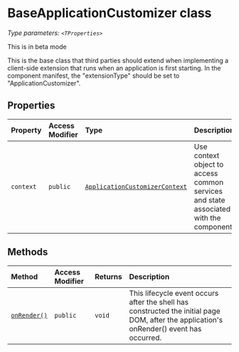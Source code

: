 # BaseApplicationCustomizer <TProperties> class



_Type parameters: `<TProperties>`_

This is in beta mode

This is the base class that third parties should extend when implementing a client-side extension that runs when an application is first starting. In the component manifest, the "extensionType" should be set to "ApplicationCustomizer".



## Properties

| Property	   | Access Modifier | Type	| Description|
|:-------------|:----|:-------|:-----------|
|`context`     | `public` | [`ApplicationCustomizerContext`](../../sp-application-base/class/applicationcustomizercontext.md) | Use context object to access common services and state associated with the component. |




## Methods

| Method	   | Access Modifier | Returns	| Description|
|:-------------|:----|:-------|:-----------|
|[`onRender()`](onrender-baseapplicationcustomizer.md)     | `public` | `void` | This lifecycle event occurs after the shell has constructed the initial page DOM, after the application's onRender() event has occurred. |





